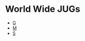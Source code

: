 # World Wide JUGs
- [G](#https://github.com/wwjugs/Global/blob/master/JUGS/G)
- [M](#https://github.com/wwjugs/Global/blob/master/JUGS/M)
- [S](#https://github.com/wwjugs/Global/blob/master/JUGS/S)


